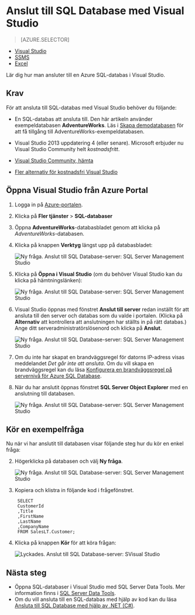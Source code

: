 <properties
    pageTitle="Anslut till SQL Database med en C#-fråga | Microsoft Azure"
    description="Skriv ett program i C# för att fråga och ansluta till SQL Database. Information om IP-adresser, anslutningssträngar, säker inloggning och kostnadsfri Visual Studio."
    services="sql-database"
    keywords="c# databasfråga, c#, ansluta till databasen, SQL C#"
    documentationCenter=""
    authors="stevestein"
    manager="jhubbard"
    editor=""/>

<tags
    ms.service="sql-database"
    ms.workload="data-management"
    ms.tgt_pltfrm="na"
    ms.devlang="dotnet"
    ms.topic="get-started-article"
    ms.date="08/17/2016"
    ms.author="stevestein"/>




# Anslut till SQL Database med Visual Studio

> [AZURE.SELECTOR]
- [Visual Studio](sql-database-connect-query.md)
- [SSMS](sql-database-connect-query-ssms.md)
- [Excel](sql-database-connect-excel.md)

Lär dig hur man ansluter till en Azure SQL-databas i Visual Studio. 

## Krav


För att ansluta till SQL-databas med Visual Studio behöver du följande: 


- En SQL-databas att ansluta till. Den här artikeln använder exempeldatabasen **AdventureWorks**. Läs i [Skapa demodatabasen](sql-database-get-started.md) för att få tillgång till AdventureWorks-exempeldatabasen.


- Visual Studio 2013 uppdatering 4 (eller senare). Microsoft erbjuder nu Visual Studio Community helt *kostnadsfritt*.
 - [Visual Studio Community, hämta](http://www.visualstudio.com/products/visual-studio-community-vs)
 - [Fler alternativ för kostnadsfri Visual Studio](http://www.visualstudio.com/products/free-developer-offers-vs.aspx)




## Öppna Visual Studio från Azure Portal


1. Logga in på [Azure-portalen](https://portal.azure.com/).

2. Klicka på **Fler tjänster** > **SQL-databaser**
3. Öppna **AdventureWorks**-databasbladet genom att klicka på *AdventureWorks*-databasen.

6. Klicka på knappen **Verktyg** längst upp på databasbladet:

    ![Ny fråga. Anslut till SQL Database-server: SQL Server Management Studio](./media/sql-database-connect-query/tools.png)

7. Klicka på **Öppna i Visual Studio** (om du behöver Visual Studio kan du klicka på hämtningslänken):

    ![Ny fråga. Anslut till SQL Database-server: SQL Server Management Studio](./media/sql-database-connect-query/open-in-vs.png)


8. Visual Studio öppnas med fönstret **Anslut till server** redan inställt för att ansluta till den server och databas som du valde i portalen.  (Klicka på **Alternativ** att kontrollera att anslutningen har ställts in på rätt databas.) Ange ditt serveradministratörslösenord och klicka på **Anslut**.


    ![Ny fråga. Anslut till SQL Database-server: SQL Server Management Studio](./media/sql-database-connect-query/connect.png)


8. Om du inte har skapat en brandväggsregel för datorns IP-adress visas meddelandet *Det går inte att ansluta*. Om du vill skapa en brandväggsregel kan du läsa [Konfigurera en brandväggsregel på servernivå för Azure SQL Database](sql-database-configure-firewall-settings.md).


9. När du har anslutit öppnas fönstret **SQL Server Object Explorer** med en anslutning till databasen.

    ![Ny fråga. Anslut till SQL Database-server: SQL Server Management Studio](./media/sql-database-connect-query/sql-server-object-explorer.png)


## Kör en exempelfråga

Nu när vi har anslutit till databasen visar följande steg hur du kör en enkel fråga:

2. Högerklicka på databasen och välj **Ny fråga**.

    ![Ny fråga. Anslut till SQL Database-server: SQL Server Management Studio](./media/sql-database-connect-query/new-query.png)

3. Kopiera och klistra in följande kod i frågefönstret.

        SELECT
        CustomerId
        ,Title
        ,FirstName
        ,LastName
        ,CompanyName
        FROM SalesLT.Customer;

4. Klicka på knappen **Kör** för att köra frågan:

    ![Lyckades. Anslut till SQL Database-server: SVisual Studio](./media/sql-database-connect-query/run-query.png)

## Nästa steg

- Öppna SQL-databaser i Visual Studio med SQL Server Data Tools. Mer information finns i [SQL Server Data Tools](https://msdn.microsoft.com/library/hh272686.aspx).
- Om du vill ansluta till en SQL-databas med hjälp av kod kan du läsa [Ansluta till SQL Database med hjälp av .NET (C#)](sql-database-develop-dotnet-simple.md).






<!--HONumber=Sep16_HO3-->


